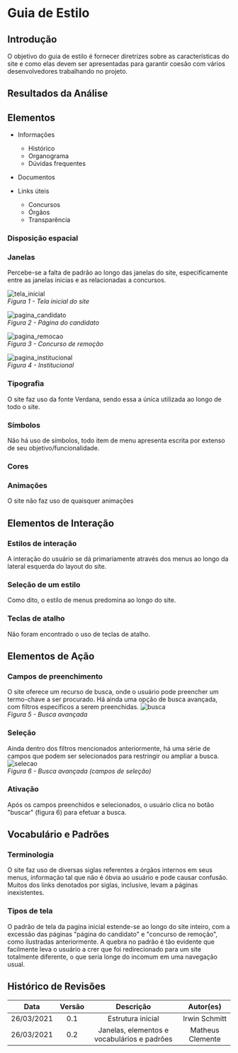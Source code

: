 # Guia de Estilo

## Introdução

O objetivo do guia de estilo é fornecer diretrizes sobre as características do site e como elas devem ser apresentadas para garantir coesão com vários desenvolvedores trabalhando no projeto.

## Resultados da Análise

## Elementos

* Informações
  - Histórico
  - Organograma
  - Dúvidas frequentes

* Documentos

* Links úteis
  - Concursos
  - Órgãos
  - Transparência

### Disposição espacial

### Janelas
Percebe-se a falta de padrão ao longo das janelas do site, especificamente entre as janelas inicias e as relacionadas a concursos.

![tela_inicial](assets/guia_estilo/tela_inicial_mpu.png)  
*Figura 1 - Tela inicial do site*

![pagina_candidato](assets/guia_estilo/tela_candidato_mpu.png)  
*Figura 2 - Página do candidato*

![pagina_remocao](assets/guia_estilo/tela_remocao_mpu.png)  
*Figura 3 - Concurso de remoção*

![pagina_institucional](assets/guia_estilo/tela_institucional_mpu.png)  
*Figura 4 - Institucional*
### Tipografia
O site faz uso da fonte Verdana, sendo essa a única utilizada ao longo de todo o site.

### Símbolos
Não há uso de símbolos, todo item de menu apresenta escrita por extenso de seu objetivo/funcionalidade.

### Cores

### Animações
O site não faz uso de quaisquer animações

## Elementos de Interação

### Estilos de interação
A interação do usuário se dá primariamente através dos menus ao longo da lateral esquerda do layout do site.

### Seleção de um estilo
Como dito, o estilo de menus predomina ao longo do site.

### Teclas de atalho
Não foram encontrado o uso de teclas de atalho.

## Elementos de Ação

### Campos de preenchimento
O site oferece um recurso de busca, onde o usuário pode preencher um termo-chave a ser procurado. Há ainda uma opção de busca avançada, com filtros específicos a serem preenchidas.
![busca](assets/guia_estilo/busca.png)  
*Figura 5 - Busca avançada*

### Seleção
Ainda dentro dos filtros mencionados anteriormente, há uma série de campos que podem ser selecionados para restringir ou ampliar a busca.
![selecao](assets/guia_estilo/selecao.png)  
*Figura 6 - Busca avançada (campos de seleção)*

### Ativação
Após os campos preenchidos e selecionados, o usuário clica no botão "buscar" (figura 6) para efetuar a busca.

## Vocabulário e Padrões

### Terminologia
O site faz uso de diversas siglas referentes a órgãos internos em seus menus, informação tal que não é óbvia ao usuário e pode causar confusão. Muitos dos links denotados por siglas, inclusive, levam a páginas inexistentes.

### Tipos de tela
O padrão de tela da pagína inicial estende-se ao longo do site inteiro, com a excessão das páginas "página do candidato" e "concurso de remoção", como ilustradas anteriormente. A quebra no padrão é tão evidente que facilmente leva o usuário a crer que foi redirecionado para um site totalmente diferente, o que seria longe do incomum em uma navegação usual.

## Histórico de Revisões 

| Data | Versão | Descrição | Autor(es) |
| :----: | :----: | :----: | :----: |
| 26/03/2021 | 0.1 | Estrutura inicial | Irwin Schmitt
| 26/03/2021 | 0.2 | Janelas, elementos e vocabulários e padrões | Matheus Clemente

